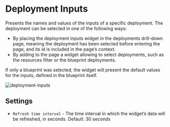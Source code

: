 # Deployment Inputs

Presents the names and values of the inputs of a specific deployment. The deployment can be selected in one of the following ways:

* By placing the deployment inputs widget in the deployments drill-down page, meaning the deployment has been selected before entering the page, and its id is included in the page’s context.
* By adding to the page a widget allowing to select deployments, such as the resources filter or the blueprint deployments.  

If only a blueprint was selected, the widget will present the default values for the inputs, defined in the blueprint itself.

![deployment-inputs]( /images/ui/widgets/deployment-inputs.png )


## Settings

* `Refresh time interval` - The time interval in which the widget’s data will be refreshed, in seconds. Default: 30 seconds
